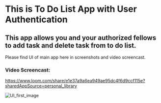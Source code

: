 # This is To Do List App with User Authentication

## This app allows you and your authorized fellows to add task and delete task from to do list.

Please find UI of main app here in screenshots and video screencast.

### Video Screencast: 
https://www.loom.com/share/e1e37a9a6ea949ae95dc4f6d9ccf115e?sharedAppSource=personal_library


![UI_first_image]('static/img/ListofItemsUI.png')